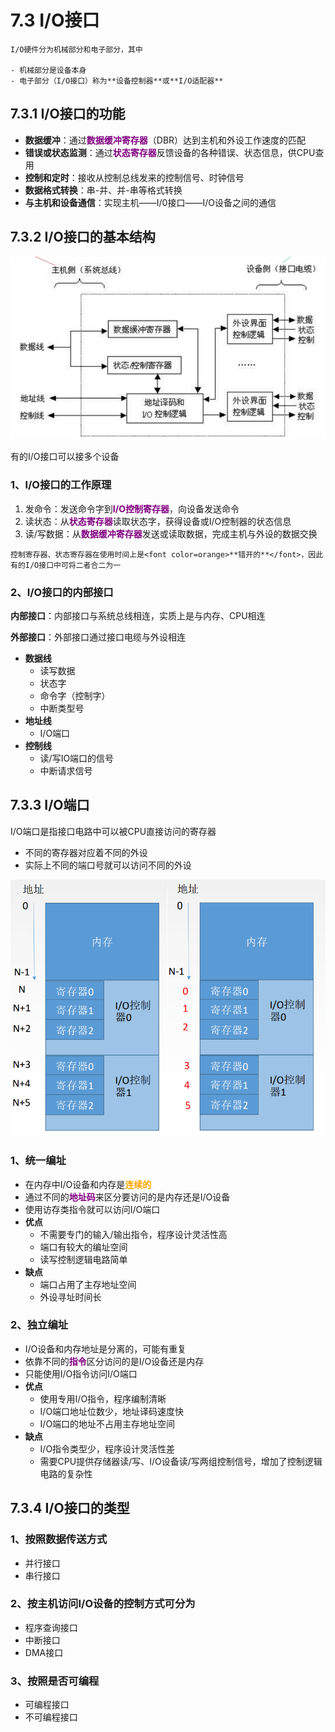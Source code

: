 # 7.3 I/O接口



```admonish
I/O硬件分为机械部分和电子部分，其中

- 机械部分是设备本身
- 电子部分（I/O接口）称为**设备控制器**或**I/O适配器**
```



## 7.3.1 I/O接口的功能

- **数据缓冲**：通过<font color=purple>**数据缓冲寄存器**</font>（DBR）达到主机和外设工作速度的匹配
- **错误或状态监测**：通过<font color=purple>**状态寄存器**</font>反馈设备的各种错误、状态信息，供CPU查用
- **控制和定时**：接收从控制总线发来的控制信号、时钟信号
- **数据格式转换**：串-并、并-串等格式转换
- **与主机和设备通信**：实现主机——I/0接口——I/O设备之间的通信

## 7.3.2 I/O接口的基本结构

![I_O接口结构](../.gitbook/assets/I_O接口结构.png)

有的I/O接口可以接多个设备

### 1、I/O接口的工作原理

1. 发命令：发送命令字到<font color=purple>**I/O控制寄存器**</font>，向设备发送命令
2. 读状态：从<font color=purple>**状态寄存器**</font>读取状态字，获得设备或I/O控制器的状态信息
3. 读/写数据：从<font color=purple>**数据缓冲寄存器**</font>发送或读取数据，完成主机与外设的数据交换



```admonish
控制寄存器、状态寄存器在使用时间上是<font color=orange>**错开的**</font>，因此有的I/O接口中可将二者合二为一
```



### 2、I/O接口的内部接口

**内部接口**：内部接口与系统总线相连，实质上是与内存、CPU相连

**外部接口**：外部接口通过接口电缆与外设相连

- **数据线**
  - 读写数据
  - 状态字
  - 命令字（控制字）
  - 中断类型号
- **地址线**
  - I/O端口
- **控制线**
  - 读/写IO端口的信号
  - 中断请求信号

## 7.3.3 I/O端口

I/O端口是指接口电路中可以被CPU直接访问的寄存器

- 不同的寄存器对应着不同的外设
- 实际上不同的端口号就可以访问不同的外设

![统一编址和独立编址](../.gitbook/assets/统一编址和独立编址.png)

### 1、统一编址

- 在内存中I/O设备和内存是<font color=orange>**连续的**</font>
- 通过不同的<font color=purple>**地址码**</font>来区分要访问的是内存还是I/O设备
- 使用访存类指令就可以访问I/O端口
- **优点**
  - 不需要专门的输入/输出指令，程序设计灵活性高
  - 端口有较大的编址空间
  - 读写控制逻辑电路简单
- **缺点**
  - 端口占用了主存地址空间
  - 外设寻址时间长

### 2、独立编址

- I/O设备和内存地址是分离的，可能有重复
- 依靠不同的<font color=purple>**指令**</font>区分访问的是I/O设备还是内存
- 只能使用I/O指令访问I/O端口
- **优点**
  - 使用专用I/O指令，程序编制清晰
  - I/O端口地址位数少，地址译码速度快
  - I/O端口的地址不占用主存地址空间
- **缺点**
  - I/O指令类型少，程序设计灵活性差
  - 需要CPU提供存储器读/写、I/O设备读/写两组控制信号，增加了控制逻辑电路的复杂性

## 7.3.4 I/O接口的类型

### 1、按照数据传送方式

- 并行接口
- 串行接口

### 2、按主机访问I/O设备的控制方式可分为

- 程序查询接口
- 中断接口
- DMA接口

### 3、按照是否可编程

- 可编程接口
- 不可编程接口
